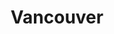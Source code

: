 ---
title: Vancouver
show_date: 2018-06-03 20:00:00
showtimes:
- name: Evening (8:00)
  releases: {general_admission: 0zgqyb7mwek, reader: evqcxvrrxsc}
  soldout: True
tito_event: grttwak/vancouver-2018-june
venue: {address: 639 Commercial Drive, city: Vancouver, name: The York Theatre, province: BC,
  url: 'https://thecultch.com/venues/york-theatre/'}
---